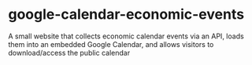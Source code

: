 # google-calendar-economic-events
A small website that collects economic calendar events via an API, loads them into an embedded Google Calendar, and allows visitors to download/access the public calendar
